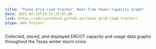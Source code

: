 ```yaml
---
title: "Texas Grid Load Tracker: Real-Time Power Capacity Graph"
date: 2021-02-16T23:21:25-07:00
link: https://adityarathod.github.io/texas-grid-load-tracker/
ptype: Web Project
---
```


Collected, stored, and displayed ERCOT capacity and usage data graphs throughout the Texas winter storm crisis.